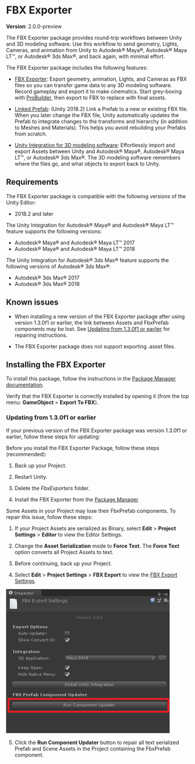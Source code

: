# FBX Exporter 

__Version__: 2.0.0-preview

The FBX Exporter package provides round-trip workflows between Unity and 3D modeling software. Use this workflow to send geometry, Lights, Cameras, and animation from Unity to Autodesk® Maya®, Autodesk® Maya LT™, or Autodesk® 3ds Max®, and back again, with minimal effort.

The FBX Exporter package includes the following features:

* [FBX Exporter](exporting.html): Export geometry, animation, Lights, and Cameras as FBX files so you can transfer game data to any 3D modeling software. Record gameplay and export it to make cinematics. Start grey-boxing with [ProBuilder](https://docs.unity3d.com/Packages/com.unity.probuilder@latest/), then export to FBX to replace with final assets.

* [Linked Prefab](prefabs.html): (Unity 2018.2) Link a Prefab to a new or existing FBX file. When you later change the FBX file, Unity automatically updates the Prefab to integrate changes to the transforms and hierarchy (in addition to Meshes and Materials). This helps you avoid rebuilding your Prefabs from scratch.

* [Unity Integration for 3D modeling software](integration.html): Effortlessly import and export Assets between Unity and Autodesk® Maya®, Autodesk® Maya LT™, or Autodesk® 3ds Max®. The 3D modeling software remembers where the files go, and what objects to export back to Unity.

## Requirements

The FBX Exporter package is compatible with the following versions of the Unity Editor:

* 2018.2 and later

The Unity Integration for Autodesk® Maya® and Autodesk® Maya LT™ feature supports the following versions:

* Autodesk® Maya® and Autodesk® Maya LT™ 2017
* Autodesk® Maya® and Autodesk® Maya LT™ 2018

The Unity Integration for Autodesk® 3ds Max® feature supports the following versions of Autodesk® 3ds Max®:

* Autodesk® 3ds Max® 2017
* Autodesk® 3ds Max® 2018

## Known issues

* When installing a new version of the FBX Exporter package after using version 1.3.0f1 or earlier, the link between Assets and FbxPrefab components may be lost. See [Updating from 1.3.0f1 or earlier](#Repairs_1_3_0f_1) for repairing instructions.

* The FBX Exporter package does not support exporting .asset files.

<a name="Repairs_1_3_0f_1"></a>
## Installing the FBX Exporter

To install this package, follow the instructions in the [Package Manager documentation](https://docs.unity3d.com/Packages/com.unity.package-manager-ui@latest).

Verify that the FBX Exporter is correctly installed by opening it (from the top menu: **GameObject** > **Export To FBX**).

### Updating from 1.3.0f1 or earlier

If your previous version of the FBX Exporter package was version 1.3.0f1 or earlier, follow these steps for updating:

Before you install the FBX Exporter Package, follow these steps (recommended):

1. Back up your Project.

2. Restart Unity.

3. Delete the *FbxExporters* folder.

4. Install the FBX Exporter from the [Package Manager](https://docs.unity3d.com/Packages/com.unity.package-manager-ui@latest)

Some Assets in your Project may lose their FbxPrefab components. To repair this issue, follow these steps: 

1. If your Project Assets are serialized as Binary, select __Edit__ > __Project Settings__ > __Editor__ to view the Editor Settings. 

2. Change the __Asset Serialization__ mode to __Force Text__. The __Force Text__ option converts all Project Assets to text.

3. Before continuing, back up your Project.

4. Select __Edit__ > __Project Settings__ > __FBX Export__ to view the [FBX Export Settings](options.html).

  ![Run Component Updated button](images/FBXExporter_RunComponentUpdater.png)

5. Click the __Run Component Updater__ button to repair all text serialized Prefab and Scene Assets in the Project containing the FbxPrefab component.
